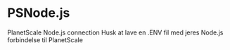 # PSNode.js
PlanetScale Node.js connection
Husk at lave en .ENV fil med jeres Node.js forbindelse til PlanetScale
